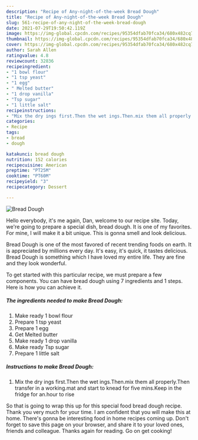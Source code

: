 ```yaml
---
description: "Recipe of Any-night-of-the-week Bread Dough"
title: "Recipe of Any-night-of-the-week Bread Dough"
slug: 561-recipe-of-any-night-of-the-week-bread-dough
date: 2021-07-29T19:50:42.119Z
image: https://img-global.cpcdn.com/recipes/95354dfab70fca34/680x482cq70/bread-dough-recipe-main-photo.jpg
thumbnail: https://img-global.cpcdn.com/recipes/95354dfab70fca34/680x482cq70/bread-dough-recipe-main-photo.jpg
cover: https://img-global.cpcdn.com/recipes/95354dfab70fca34/680x482cq70/bread-dough-recipe-main-photo.jpg
author: Sarah Allen
ratingvalue: 4.8
reviewcount: 32836
recipeingredient:
- "1 bowl flour"
- "1 tsp yeast"
- "1 egg"
- " Melted butter"
- "1 drop vanilla"
- "Tsp sugar"
- "1 little salt"
recipeinstructions:
- "Mix the dry ings first.Then the wet ings.Then.mix them all properly.Then transfer in a working.mat and start to knead for five mins.Keep in the fridge for an.hour to rise"
categories:
- Recipe
tags:
- bread
- dough

katakunci: bread dough 
nutrition: 152 calories
recipecuisine: American
preptime: "PT25M"
cooktime: "PT60M"
recipeyield: "3"
recipecategory: Dessert

---
```



![Bread Dough](https://img-global.cpcdn.com/recipes/95354dfab70fca34/680x482cq70/bread-dough-recipe-main-photo.jpg)

Hello everybody, it's me again, Dan, welcome to our recipe site. Today, we're going to prepare a special dish, bread dough. It is one of my favorites. For mine, I will make it a bit unique. This is gonna smell and look delicious.



Bread Dough is one of the most favored of recent trending foods on earth. It is appreciated by millions every day. It's easy, it's quick, it tastes delicious. Bread Dough is something which I have loved my entire life. They are fine and they look wonderful.


To get started with this particular recipe, we must prepare a few components. You can have bread dough using 7 ingredients and 1 steps. Here is how you can achieve it.

<!--inarticleads1-->

##### The ingredients needed to make Bread Dough:

1. Make ready 1 bowl flour
1. Prepare 1 tsp yeast
1. Prepare 1 egg
1. Get  Melted butter
1. Make ready 1 drop vanilla
1. Make ready Tsp sugar
1. Prepare 1 little salt




<!--inarticleads2-->

##### Instructions to make Bread Dough:

1. Mix the dry ings first.Then the wet ings.Then.mix them all properly.Then transfer in a working.mat and start to knead for five mins.Keep in the fridge for an.hour to rise




So that is going to wrap this up for this special food bread dough recipe. Thank you very much for your time. I am confident that you will make this at home. There's gonna be interesting food in home recipes coming up. Don't forget to save this page on your browser, and share it to your loved ones, friends and colleague. Thanks again for reading. Go on get cooking!
